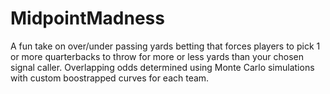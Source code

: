 # MidpointMadness
A fun take on over/under passing yards betting that forces players to pick 1 or more quarterbacks to throw for more or less yards than your chosen signal caller. Overlapping odds determined using Monte Carlo simulations with custom boostrapped curves for each team.
